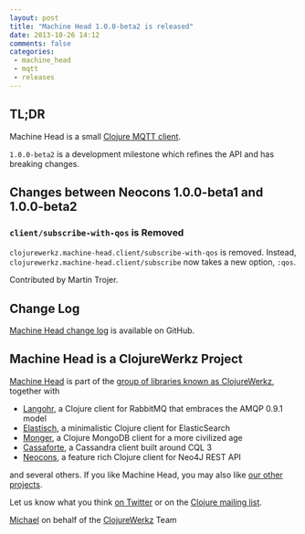 ```yaml
---
layout: post
title: "Machine Head 1.0.0-beta2 is released"
date: 2013-10-26 14:12
comments: false
categories: 
 - machine_head
 - mqtt
 - releases
---
```


## TL;DR

Machine Head is a small [Clojure MQTT client](http://clojuremqtt.info).

`1.0.0-beta2` is a development milestone which refines the API and has breaking
changes.



## Changes between Neocons 1.0.0-beta1 and 1.0.0-beta2

### `client/subscribe-with-qos` is Removed

`clojurewerkz.machine-head.client/subscribe-with-qos` is removed. Instead,
`clojurewerkz.machine-head.client/subscribe` now takes a new option, `:qos`.

Contributed by Martin Trojer.


## Change Log

[Machine Head change
log](https://github.com/clojurewerkz/machine_head/blob/master/ChangeLog.md)
is available on GitHub.




## Machine Head is a ClojureWerkz Project

[Machine Head](http://clojuremqtt.info) is part of the [group of libraries
known as ClojureWerkz](http://clojurewerkz.org), together with

 * [Langohr](http://clojurerabbitmq.info), a Clojure client for RabbitMQ that embraces the AMQP 0.9.1 model
 * [Elastisch](http://clojureelasticsearch.info), a minimalistic Clojure client for ElasticSearch
 * [Monger](http://clojuremongodb.info), a Clojure MongoDB client for a more civilized age
 * [Cassaforte](http://clojurecassandra.info), a Cassandra client built around CQL 3
 * [Neocons](http://clojureneo4j.info), a feature rich Clojure client for Neo4J REST API

and several others. If you like Machine Head, you may also like [our other
projects](http://clojurewerkz.org).

Let us know what you think [on
Twitter](http://twitter.com/clojurewerkz) or on the [Clojure mailing
list](https://groups.google.com/group/clojure).


[Michael](http://twitter.com/michaelklishin) on behalf of the
[ClojureWerkz](http://clojurewerkz.org) Team
